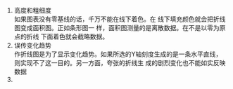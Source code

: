 1. 高度和粗细度    
如果图表没有零基线的话，千万不能在线下着色。在 线下填充颜色就会把折线图变成面积图。正如条形图一 样，面积图测量的是离散数据。在不是以零为原点的折线 下面着色就会截略数据。
1. 误传变化趋势     
作折线图是为了显示变化趋势。如果所选的Y轴刻度生成的是一条水平直线，则实现不了这一目的。另一方面，夸张的折线生 成的剧烈变化也不能如实反映数据
1. 